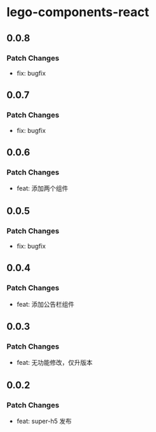 # lego-components-react

## 0.0.8

### Patch Changes

- fix: bugfix

## 0.0.7

### Patch Changes

- fix: bugfix

## 0.0.6

### Patch Changes

- feat: 添加两个组件

## 0.0.5

### Patch Changes

- fix: bugfix

## 0.0.4

### Patch Changes

- feat: 添加公告栏组件

## 0.0.3

### Patch Changes

- feat: 无功能修改，仅升版本

## 0.0.2

### Patch Changes

- feat: super-h5 发布
